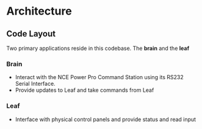 # Architecture

## Code Layout

Two primary applications reside in this codebase.
The **brain** and the **leaf**

### Brain

- Interact with the NCE Power Pro Command Station using its RS232 Serial Interface.
- Provide updates to Leaf and take commands from Leaf

### Leaf

- Interface with physical control panels and provide status and read input